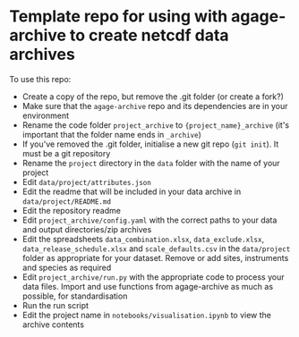 # Template repo for using with agage-archive to create netcdf data archives

To use this repo:

- Create a copy of the repo, but remove the .git folder (or create a fork?)
- Make sure that the ```agage-archive``` repo and its dependencies are in your environment
- Rename the code folder ```project_archive``` to ```{project_name}_archive``` (it's important that the folder name ends in ```_archive```)
- If you've removed the .git folder, initialise a new git repo (```git init```). It must be a git repository
- Rename the ```project``` directory in the ```data``` folder with the name of your project
- Edit ```data/project/attributes.json```
- Edit the readme that will be included in your data archive in ```data/project/README.md```
- Edit the repository readme
- Edit ```project_archive/config.yaml``` with the correct paths to your data and output directories/zip archives
- Edit the spreadsheets ```data_combination.xlsx```, ```data_exclude.xlsx```, ```data_release_schedule.xlsx``` and ```scale_defaults.csv``` in the ```data/project``` folder as appropriate for your dataset. Remove or add sites, instruments and species as required
- Edit ```project_archive/run.py``` with the appropriate code to process your data files. Import and use functions from agage-archive as much as possible, for standardisation
- Run the run script
- Edit the project name in ```notebooks/visualisation.ipynb``` to view the archive contents
